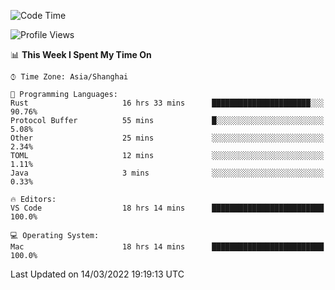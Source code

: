<!--START_SECTION:waka-->
![Code Time](http://img.shields.io/badge/Code%20Time-1%2C085%20hrs%2051%20mins-blue)

![Profile Views](http://img.shields.io/badge/Profile%20Views-2-blue)

📊 **This Week I Spent My Time On** 

```text
⌚︎ Time Zone: Asia/Shanghai

💬 Programming Languages: 
Rust                     16 hrs 33 mins      ██████████████████████░░░   90.76% 
Protocol Buffer          55 mins             █░░░░░░░░░░░░░░░░░░░░░░░░   5.08% 
Other                    25 mins             ░░░░░░░░░░░░░░░░░░░░░░░░░   2.34% 
TOML                     12 mins             ░░░░░░░░░░░░░░░░░░░░░░░░░   1.11% 
Java                     3 mins              ░░░░░░░░░░░░░░░░░░░░░░░░░   0.33%

🔥 Editors: 
VS Code                  18 hrs 14 mins      █████████████████████████   100.0%

💻 Operating System: 
Mac                      18 hrs 14 mins      █████████████████████████   100.0%

```


 Last Updated on 14/03/2022 19:19:13 UTC
<!--END_SECTION:waka-->
